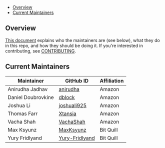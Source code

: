 - [Overview](#overview)
- [Current Maintainers](#current-maintainers)
## Overview

[This document](https://github.com/opensearch-project/.github/blob/main/MAINTAINERS.md#maintainer-responsibilities) explains who the maintainers are (see below), what they do in this repo, and how they should be doing it. If you're interested in contributing, see [CONTRIBUTING](CONTRIBUTING.md).

## Current Maintainers

| Maintainer         | GitHub ID                                           | Affiliation |
| ------------------ | --------------------------------------------------- | ----------- |
| Anirudha Jadhav    | [anirudha](https://github.com/anirudha)             | Amazon      |
| Daniel Doubrovkine | [dblock](https://github.com/dblock)                 | Amazon      |
| Joshua Li          | [joshuali925](https://github.com/joshuali925)       | Amazon      |
| Thomas Farr        | [Xtansia](https://github.com/Xtansia)               | Amazon      |
| Vacha Shah         | [VachaShah](https://github.com/VachaShah)           | Amazon      |
| Max Ksyunz         | [MaxKsyunz](https://github.com/MaxKsyunz)           | Bit Quill   |
| Yury Fridlyand     | [Yury-Fridlyand](https://github.com/Yury-Fridlyand) | Bit Quill   |
